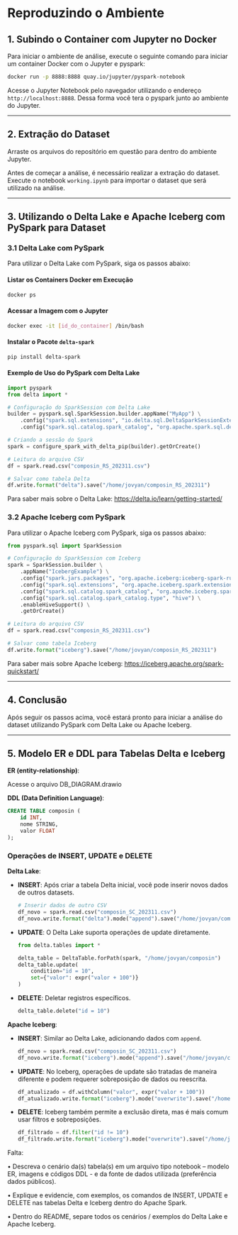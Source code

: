 
# Reproduzindo o Ambiente

## 1. Subindo o Container com Jupyter no Docker

Para iniciar o ambiente de análise, execute o seguinte comando para iniciar um container Docker com o Jupyter e pyspark:

```bash
docker run -p 8888:8888 quay.io/jupyter/pyspark-notebook
```

Acesse o Jupyter Notebook pelo navegador utilizando o endereço `http://localhost:8888`.
Dessa forma você tera o pyspark junto ao ambiente do Jupyter.

---

## 2. Extração do Dataset

Arraste os arquivos do repositório em questão para dentro do ambiente Jupyter.

Antes de começar a análise, é necessário realizar a extração do dataset. Execute o notebook `working.ipynb` para importar o dataset que será utilizado na análise.

---

## 3. Utilizando o Delta Lake e Apache Iceberg com PySpark para Dataset

### 3.1 Delta Lake com PySpark

Para utilizar o Delta Lake com PySpark, siga os passos abaixo:

#### Listar os Containers Docker em Execução

```bash
docker ps
```

#### Acessar a Imagem com o Jupyter

```bash
docker exec -it [id_do_container] /bin/bash
```

#### Instalar o Pacote `delta-spark`

```bash
pip install delta-spark
```

#### Exemplo de Uso do PySpark com Delta Lake

```python
import pyspark
from delta import *

# Configuração do SparkSession com Delta Lake
builder = pyspark.sql.SparkSession.builder.appName("MyApp") \
    .config("spark.sql.extensions", "io.delta.sql.DeltaSparkSessionExtension") \
    .config("spark.sql.catalog.spark_catalog", "org.apache.spark.sql.delta.catalog.DeltaCatalog")

# Criando a sessão do Spark
spark = configure_spark_with_delta_pip(builder).getOrCreate()

# Leitura do arquivo CSV
df = spark.read.csv("composin_RS_202311.csv")

# Salvar como tabela Delta
df.write.format("delta").save("/home/jovyan/composin_RS_202311")
```
Para saber mais sobre o Delta Lake: https://delta.io/learn/getting-started/

### 3.2 Apache Iceberg com PySpark

Para utilizar o Apache Iceberg com PySpark, siga os passos abaixo:

```python
from pyspark.sql import SparkSession

# Configuração do SparkSession com Iceberg
spark = SparkSession.builder \
    .appName("IcebergExample") \
    .config("spark.jars.packages", "org.apache.iceberg:iceberg-spark-runtime-3.5_2.12:1.5.0") \
    .config("spark.sql.extensions", "org.apache.iceberg.spark.extensions.IcebergSparkSessionExtensions") \
    .config("spark.sql.catalog.spark_catalog", "org.apache.iceberg.spark.SparkSessionCatalog") \
    .config("spark.sql.catalog.spark_catalog.type", "hive") \
    .enableHiveSupport() \
    .getOrCreate()

# Leitura do arquivo CSV
df = spark.read.csv("composin_RS_202311.csv")

# Salvar como tabela Iceberg
df.write.format("iceberg").save("/home/jovyan/composin_RS_202311")
```

Para saber mais sobre Apache Iceberg: https://iceberg.apache.org/spark-quickstart/

---

## 4. Conclusão

Após seguir os passos acima, você estará pronto para iniciar a análise do dataset utilizando PySpark com Delta Lake ou Apache Iceberg.

---

## 5. Modelo ER e DDL para Tabelas Delta e Iceberg

**ER (entity-relationship)**:

Acesse o arquivo DB_DIAGRAM.drawio

**DDL (Data Definition Language)**:
```sql
CREATE TABLE composin (
    id INT,
    nome STRING,
    valor FLOAT
);
```

### Operações de INSERT, UPDATE e DELETE

**Delta Lake**:

- **INSERT**:
  Após criar a tabela Delta inicial, você pode inserir novos dados de outros datasets.
  ```python
  # Inserir dados de outro CSV
  df_novo = spark.read.csv("composin_SC_202311.csv")
  df_novo.write.format("delta").mode("append").save("/home/jovyan/composin")
  ```

- **UPDATE**:
  O Delta Lake suporta operações de update diretamente.
  ```python
  from delta.tables import *

  delta_table = DeltaTable.forPath(spark, "/home/jovyan/composin")
  delta_table.update(
      condition="id = 10",
      set={"valor": expr("valor + 100")}
  )
  ```

- **DELETE**:
  Deletar registros específicos.
  ```python
  delta_table.delete("id = 10")
  ```

**Apache Iceberg**:

- **INSERT**:
  Similar ao Delta Lake, adicionando dados com `append`.
  ```python
  df_novo = spark.read.csv("composin_SC_202311.csv")
  df_novo.write.format("iceberg").mode("append").save("/home/jovyan/composin")
  ```

- **UPDATE**:
  No Iceberg, operações de update são tratadas de maneira diferente e podem requerer sobreposição de dados ou reescrita.
  ```python
  df_atualizado = df.withColumn("valor", expr("valor + 100"))
  df_atualizado.write.format("iceberg").mode("overwrite").save("/home/jovyan/composin")
  ```

- **DELETE**:
  Iceberg também permite a exclusão direta, mas é mais comum usar filtros e sobreposições.
  ```python
  df_filtrado = df.filter("id != 10")
  df_filtrado.write.format("iceberg").mode("overwrite").save("/home/jovyan/composin")
  ```

Falta: 

• Descreva o cenário da(s) tabela(s) em um arquivo tipo notebook – modelo ER, imagens e 
códigos DDL - e da fonte de dados utilizada (preferência dados públicos).

• Explique e evidencie, com exemplos, os comandos de INSERT, UPDATE e DELETE nas tabelas 
Delta e Iceberg dentro do Apache Spark.

• Dentro do README, separe todos os cenários / exemplos do Delta Lake e Apache Iceberg.

